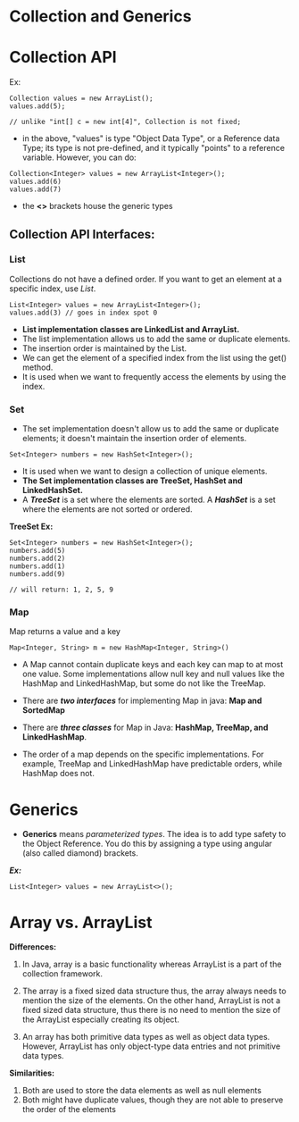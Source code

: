 # Collection and Generics

# Collection API

Ex:

```
Collection values = new ArrayList();
values.add(5);

// unlike "int[] c = new int[4]", Collection is not fixed;
```

- in the above, "values" is type "Object Data Type", or a Reference data Type; its type is not pre-defined, and it typically "points" to a reference variable. However, you can do:

```
Collection<Integer> values = new ArrayList<Integer>();
values.add(6)
values.add(7)
```

- the **<>** brackets house the generic types

## Collection API Interfaces:

### List

Collections do not have a defined order. If you want to get an element at a specific index, use _List_.

```
List<Integer> values = new ArrayList<Integer>();
values.add(3) // goes in index spot 0
```

- **List implementation classes are LinkedList and ArrayList.**
- The list implementation allows us to add the same or duplicate elements.
- The insertion order is maintained by the List.
- We can get the element of a specified index from the list using the get() method.
- It is used when we want to frequently access the elements by using the index.

### Set

- The set implementation doesn't allow us to add the same or duplicate elements; it doesn't maintain the insertion order of elements.

```
Set<Integer> numbers = new HashSet<Integer>();

```

- It is used when we want to design a collection of unique elements.
- **The Set implementation classes are TreeSet, HashSet and LinkedHashSet.**
- A **_TreeSet_** is a set where the elements are sorted. A **_HashSet_** is a set where the elements are not sorted or ordered.

**TreeSet Ex:**

```
Set<Integer> numbers = new HashSet<Integer>();
numbers.add(5)
numbers.add(2)
numbers.add(1)
numbers.add(9)

// will return: 1, 2, 5, 9
```

### Map

Map returns a value and a key

```
Map<Integer, String> m = new HashMap<Integer, String>()
```

- A Map cannot contain duplicate keys and each key can map to at most one value. Some implementations allow null key and null values like the HashMap and LinkedHashMap, but some do not like the TreeMap.

- There are **_two interfaces_** for implementing Map in java: **Map and SortedMap**
- There are **_three classes_** for Map in Java: **HashMap, TreeMap, and LinkedHashMap**.
- The order of a map depends on the specific implementations. For example, TreeMap and LinkedHashMap have predictable orders, while HashMap does not.

# Generics

- **Generics** means _parameterized types_. The idea is to add type safety to the Object Reference. You do this by assigning a type using angular (also called diamond) brackets.

**_Ex:_**

```
List<Integer> values = new ArrayList<>();
```

# Array vs. ArrayList

**Differences:**

1. In Java, array is a basic functionality whereas ArrayList is a part of the collection framework.

2. The array is a fixed sized data structure thus, the array always needs to mention the size of the elements. On the other hand, ArrayList is not a fixed sized data structure, thus there is no need to mention the size of the ArrayList especially creating its object.

3. An array has both primitive data types as well as object data types. However, ArrayList has only object-type data entries and not primitive data types.

**Similarities:**

1. Both are used to store the data elements as well as null elements
2. Both might have duplicate values, though they are not able to preserve the order of the elements
